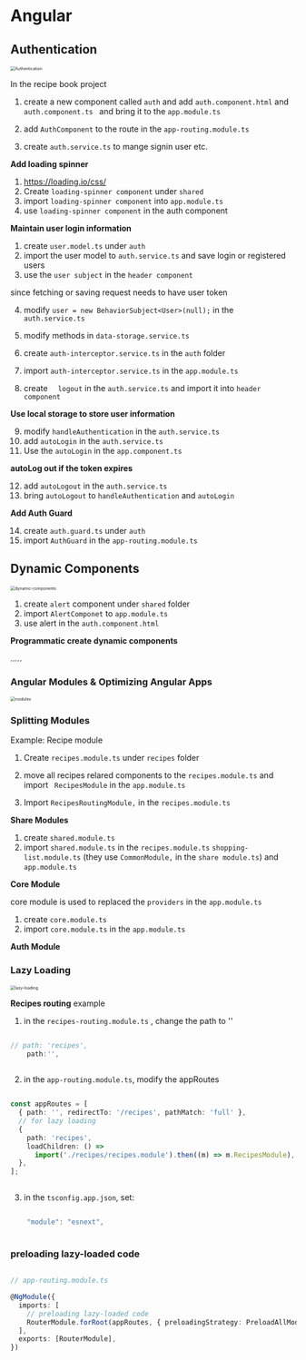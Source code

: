 # Angular



## Authentication

<img src="/Users/henrylong/Angular/Angular/images/Authentication.png" alt="Authentication" style="zoom:50%;" />

In the recipe book project

1. create a new component called `auth` and add `auth.component.html` and `auth.component.ts ` and bring it to the `app.module.ts`
2. add `AuthComponent` to the route in the `app-routing.module.ts`

3. create `auth.service.ts` to mange signin user etc.



**Add loading spinner**

1. https://loading.io/css/
2. Create `loading-spinner component` under `shared`
3. import  `loading-spinner component`  into `app.module.ts`
4. use  `loading-spinner component`  in the auth component



**Maintain user login information**

1. create `user.model.ts` under `auth`
2. import the user model to `auth.service.ts` and save login or registered users
3. use the `user subject` in the `header component`

since fetching or saving request needs to have user token

4. modify `user = new BehaviorSubject<User>(null);` in the `auth.service.ts`

5. modify methods in `data-storage.service.ts`

6. create `auth-interceptor.service.ts` in the `auth` folder

7. import `auth-interceptor.service.ts` in the `app.module.ts`

   
   
8. create `  logout` in the `auth.service.ts` and import it into `header component`

   

**Use local storage to store user information** 

9. modify `handleAuthentication` in the `auth.service.ts`
10. add `autoLogin` in the `auth.service.ts`
11. Use the `autoLogin` in the `app.component.ts`



**autoLog out if the token expires**

12. add `autoLogout` in the `auth.service.ts` 
13. bring `autoLogout` to `handleAuthentication` and `autoLogin`



**Add Auth Guard**

14. create `auth.guard.ts` under `auth`
15. import `AuthGuard` in the `app-routing.module.ts`



## Dynamic Components

<img src="/Users/henrylong/Angular/Angular/images/dynamic-components.png" alt="dynamic-components" style="zoom:50%;" />



1. create `alert` component under `shared` folder
2. import `AlertComponet` to `app.module.ts`
3. use alert in the `auth.component.html`



**Programmatic create dynamic components**

.....



### Angular Modules & Optimizing Angular Apps



<img src="/Users/henrylong/Angular/Angular/images/modules.png" alt="modules" style="zoom:50%;" />





### Splitting Modules

Example: Recipe module 

1. Create `recipes.module.ts` under `recipes`  folder

2. move all recipes relared components to the `recipes.module.ts` and import ` RecipesModule` in the `app.module.ts`

3. Import `RecipesRoutingModule,` in the `recipes.module.ts`

   


**Share Modules**

1. create `shared.module.ts`
2. import `shared.module.ts` in the `recipes.module.ts` `shopping-list.module.ts` (they use `CommonModule,` in the `share module.ts`) and `app.module.ts`



**Core Module**

core module is used to replaced the `providers` in the `app.module.ts`



1. create `core.module.ts`
2. import `core.module.ts` in the `app.module.ts`



**Auth Module**





### Lazy Loading



<img src="/Users/henrylong/Angular/Angular/images/lazy-loading.png" alt="lazy-loading" style="zoom:50%;" />



**Recipes routing** example

1. in the `recipes-routing.module.ts` , change the path to ''

```typescript

// path: 'recipes',
    path:'',
      
```



2. in the `app-routing.module.ts`, modify the appRoutes

```typescript

const appRoutes = [
  { path: '', redirectTo: '/recipes', pathMatch: 'full' },
  // for lazy loading
  {
    path: 'recipes',
    loadChildren: () =>
      import('./recipes/recipes.module').then((m) => m.RecipesModule),
  },
];
    
```



3. in the `tsconfig.app.json`, set:

```typescript

    "module": "esnext",
      
```





### preloading lazy-loaded code



```typescript

// app-routing.module.ts

@NgModule({
  imports: [
    // preloading lazy-loaded code
    RouterModule.forRoot(appRoutes, { preloadingStrategy: PreloadAllModules }),
  ],
  exports: [RouterModule],
})
```



 